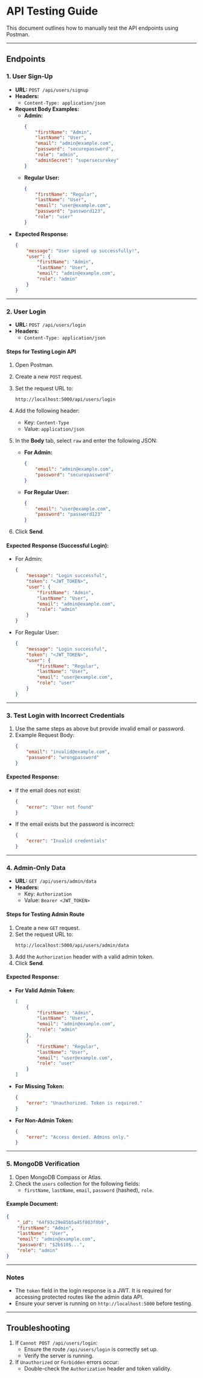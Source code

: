 
# API Testing Guide

This document outlines how to manually test the API endpoints using Postman.

---

## **Endpoints**

### **1. User Sign-Up**
- **URL:** `POST /api/users/signup`
- **Headers:**
  - `Content-Type: application/json`
- **Request Body Examples:**
  - **Admin:**
    ```json
    {
        "firstName": "Admin",
        "lastName": "User",
        "email": "admin@example.com",
        "password": "securepassword",
        "role": "admin",
        "adminSecret": "supersecurekey"
    }
    ```
  - **Regular User:**
    ```json
    {
        "firstName": "Regular",
        "lastName": "User",
        "email": "user@example.com",
        "password": "password123",
        "role": "user"
    }
    ```
- **Expected Response:**
  ```json
  {
      "message": "User signed up successfully!",
      "user": {
          "firstName": "Admin",
          "lastName": "User",
          "email": "admin@example.com",
          "role": "admin"
      }
  }
  ```

---

### **2. User Login**
- **URL:** `POST /api/users/login`
- **Headers:**
  - `Content-Type: application/json`

#### **Steps for Testing Login API**
1. Open Postman.
2. Create a new `POST` request.
3. Set the request URL to:
   ```
   http://localhost:5000/api/users/login
   ```
4. Add the following header:
   - Key: `Content-Type`
   - Value: `application/json`
5. In the **Body** tab, select `raw` and enter the following JSON:

   - **For Admin:**
     ```json
     {
         "email": "admin@example.com",
         "password": "securepassword"
     }
     ```
   - **For Regular User:**
     ```json
     {
         "email": "user@example.com",
         "password": "password123"
     }
     ```

6. Click **Send**.

#### **Expected Response (Successful Login):**
- For Admin:
  ```json
  {
      "message": "Login successful",
      "token": "<JWT_TOKEN>",
      "user": {
          "firstName": "Admin",
          "lastName": "User",
          "email": "admin@example.com",
          "role": "admin"
      }
  }
  ```
- For Regular User:
  ```json
  {
      "message": "Login successful",
      "token": "<JWT_TOKEN>",
      "user": {
          "firstName": "Regular",
          "lastName": "User",
          "email": "user@example.com",
          "role": "user"
      }
  }
  ```

---

### **3. Test Login with Incorrect Credentials**
1. Use the same steps as above but provide invalid email or password.
2. Example Request Body:
   ```json
   {
       "email": "invalid@example.com",
       "password": "wrongpassword"
   }
   ```

#### **Expected Response:**
- If the email does not exist:
  ```json
  {
      "error": "User not found"
  }
  ```
- If the email exists but the password is incorrect:
  ```json
  {
      "error": "Invalid credentials"
  }
  ```

---

### **4. Admin-Only Data**
- **URL:** `GET /api/users/admin/data`
- **Headers:**
  - Key: `Authorization`
  - Value: `Bearer <JWT_TOKEN>`

#### **Steps for Testing Admin Route**
1. Create a new `GET` request.
2. Set the request URL to:
   ```
   http://localhost:5000/api/users/admin/data
   ```
3. Add the `Authorization` header with a valid admin token.
4. Click **Send**.

#### **Expected Response:**
- **For Valid Admin Token:**
  ```json
  [
      {
          "firstName": "Admin",
          "lastName": "User",
          "email": "admin@example.com",
          "role": "admin"
      },
      {
          "firstName": "Regular",
          "lastName": "User",
          "email": "user@example.com",
          "role": "user"
      }
  ]
  ```
- **For Missing Token:**
  ```json
  {
      "error": "Unauthorized. Token is required."
  }
  ```
- **For Non-Admin Token:**
  ```json
  {
      "error": "Access denied. Admins only."
  }
  ```

---

### **5. MongoDB Verification**
1. Open MongoDB Compass or Atlas.
2. Check the `users` collection for the following fields:
   - `firstName`, `lastName`, `email`, `password` (hashed), `role`.

#### **Example Document:**
```json
{
    "_id": "64f93c29e85b5a45f803f0b9",
    "firstName": "Admin",
    "lastName": "User",
    "email": "admin@example.com",
    "password": "$2b$10$...",
    "role": "admin"
}
```

---

### **Notes**
- The `token` field in the login response is a JWT. It is required for accessing protected routes like the admin data API.
- Ensure your server is running on `http://localhost:5000` before testing.

---

## **Troubleshooting**
1. If `Cannot POST /api/users/login`:
   - Ensure the route `/api/users/login` is correctly set up.
   - Verify the server is running.
2. If `Unauthorized` or `Forbidden` errors occur:
   - Double-check the `Authorization` header and token validity.
